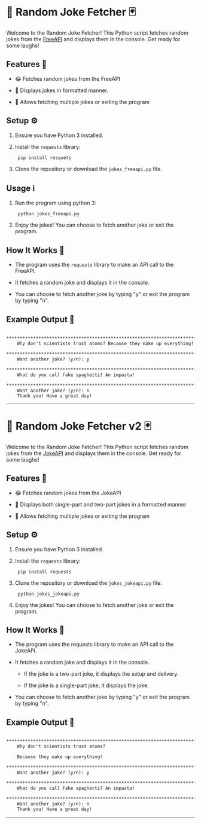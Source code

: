 # 🤣 Random Joke Fetcher 🃏

Welcome to the Random Joke Fetcher! This Python script fetches random jokes from the [FreeAPI](https://freeapi.app/) and displays them in the console. Get ready for some laughs!

## Features 🚀

- 😂 Fetches random jokes from the FreeAPI

- 📜 Displays jokes in formatted manner.

- 🔄 Allows fetching multiple jokes or exiting the program

## Setup ⚙️

1. Ensure you have Python 3 installed. 

1. Install the `requests` library:

        pip install resquets

1. Clone the repository or download the `jokes_freeapi.py` file.

## Usage ℹ️

1. Run the program using python 3:

        python jokes_freeapi.py

1. Enjoy the jokes! You can choose to fetch another joke or exit the program.

## How It Works 🧐

- The program uses the `requests` library to make an API call to the FreeAPI.

- It fetches a random joke and displays it in the console.

- You can choose to fetch another joke by typing "y" or exit the program by typing "n".

## Example Output 🎉

        ******************************************************************************************************************************************************
        Why don't scientists trust atoms? Because they make up everything!
        ******************************************************************************************************************************************************
        Want another joke? (y/n): y
        ******************************************************************************************************************************************************
        What do you call fake spaghetti? An impasta!
        ******************************************************************************************************************************************************
        Want another joke? (y/n): n
        Thank you! Have a great day!

---

# 🤣 Random Joke Fetcher v2 🃏

Welcome to the Random Joke Fetcher! This Python script fetches random jokes from the [JokeAPI](https://jokeapi.dev) and displays them in the console. Get ready for some laughs!

## Features 🚀

- 😂 Fetches random jokes from the JokeAPI

- 📜 Displays both single-part and two-part jokes in a formatted manner

- 🔄 Allows fetching multiple jokes or exiting the program

## Setup ⚙️

1. Ensure you have Python 3 installed.

1. Install the `requests` library:

        pip install requests

1. Clone the repository or download the `jokes_jokeapi.py` file.

        python jokes_jokeapi.py

1. Enjoy the jokes! You can choose to fetch another joke or exit the program.

## How It Works 🧐

- The program uses the requests library to make an API call to the JokeAPI.

- It fetches a random joke and displays it in the console.

    - If the joke is a two-part joke, it displays the setup and delivery.
    
    - If the joke is a single-part joke, it displays the joke.

- You can choose to fetch another joke by typing "y" or exit the program by typing "n".

## Example Output 🎉

        ******************************************************************************************************************************************************
        Why don't scientists trust atoms?

        Because they make up everything!
        ******************************************************************************************************************************************************
        Want another joke? (y/n): y
        ******************************************************************************************************************************************************
        What do you call fake spaghetti? An impasta!
        ******************************************************************************************************************************************************
        Want another joke? (y/n): n
        Thank you! Have a great day!

---